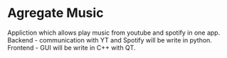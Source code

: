 # Agregate Music

Appliction which allows play music from youtube and spotify in one app.
Backend - communication with YT and Spotify will be write in python.
Frontend - GUI will be write in C++ with QT.
